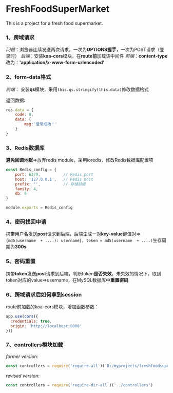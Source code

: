 # FreshFoodSuperMarket
This is a project for a fresh food supermarket.
### 1、跨域请求
_问题_：浏览器连续发送两次请求，一次为**OPTIONS握手**，一次为POST请求（登录时）
_后端_：安装**koa-cors**模块，在**route前**加载该中间件
_前端_：**content-type**改为：**'application/x-www-form-urlencoded'**

### 2、form-data格式
_前端_： 安装**qs**模块，采用`this.qs.stringify(this.data)`修改数据格式

返回数据: 

```javascript
res.data = {
	code: 0,
	data: {
		msg:'登录成功！'
	}
}
```

### 3、Redis数据库
**避免回调地狱**=>放弃redis module，采用ioredis，修改Redis数据库配置项

```javascript
const Redis_config = {
    port: 6379,          // Redis port
    host: '127.0.0.1',   // Redis host
    prefix: '', 		 // 存储前缀
    family: 4,
    db: 0
}

module.exports = Redis_config
```

### 4、密码找回申请
携带用户名发送**post**请求到后端，后端生成一对**key-value**键值对=>`{md5(username  + ....): username}`，`token = md5(username  + ....)`生存周期为**300s**
### 5、密码重置
携带**token**发送**post**请求到后端，判断token**是否失效**，未失效的情况下，取到token对应的value=>username，在MySQL数据库中**重置密码**

### 6、跨域请求后如何拿到session

route前加载的koa-cors模块，增加函数参数：

```javascript
app.use(cors({
  credentials: true,
  origin: 'http://localhost:8000'
}))
```

### 7、controllers模块加载

*former version:*

```javascript
const controllers = require('require-all')('D:/myprojects/freshfoodsupermarket/server/controllers')
```

*revised version:*

```javascript
const controllers = require('require-dir-all')('../controllers')
```

